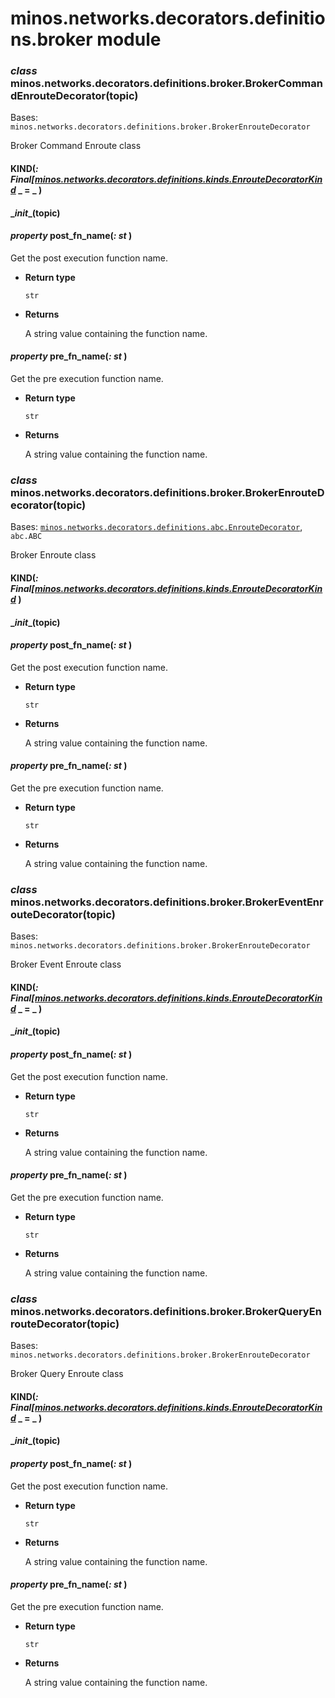 # minos.networks.decorators.definitions.broker module


### _class_ minos.networks.decorators.definitions.broker.BrokerCommandEnrouteDecorator(topic)
Bases: `minos.networks.decorators.definitions.broker.BrokerEnrouteDecorator`

Broker Command Enroute class


#### KIND(_: Final[[minos.networks.decorators.definitions.kinds.EnrouteDecoratorKind](minos.networks.decorators.definitions.kinds.md#minos.networks.decorators.definitions.kinds.EnrouteDecoratorKind)_ _ = _ )

#### \__init__(topic)

#### _property_ post_fn_name(_: st_ )
Get the post execution function name.


* **Return type**

    `str`



* **Returns**

    A string value containing the function name.



#### _property_ pre_fn_name(_: st_ )
Get the pre execution function name.


* **Return type**

    `str`



* **Returns**

    A string value containing the function name.



### _class_ minos.networks.decorators.definitions.broker.BrokerEnrouteDecorator(topic)
Bases: [`minos.networks.decorators.definitions.abc.EnrouteDecorator`](minos.networks.decorators.definitions.abc.md#minos.networks.decorators.definitions.abc.EnrouteDecorator), `abc.ABC`

Broker Enroute class


#### KIND(_: Final[[minos.networks.decorators.definitions.kinds.EnrouteDecoratorKind](minos.networks.decorators.definitions.kinds.md#minos.networks.decorators.definitions.kinds.EnrouteDecoratorKind)_ )

#### \__init__(topic)

#### _property_ post_fn_name(_: st_ )
Get the post execution function name.


* **Return type**

    `str`



* **Returns**

    A string value containing the function name.



#### _property_ pre_fn_name(_: st_ )
Get the pre execution function name.


* **Return type**

    `str`



* **Returns**

    A string value containing the function name.



### _class_ minos.networks.decorators.definitions.broker.BrokerEventEnrouteDecorator(topic)
Bases: `minos.networks.decorators.definitions.broker.BrokerEnrouteDecorator`

Broker Event Enroute class


#### KIND(_: Final[[minos.networks.decorators.definitions.kinds.EnrouteDecoratorKind](minos.networks.decorators.definitions.kinds.md#minos.networks.decorators.definitions.kinds.EnrouteDecoratorKind)_ _ = _ )

#### \__init__(topic)

#### _property_ post_fn_name(_: st_ )
Get the post execution function name.


* **Return type**

    `str`



* **Returns**

    A string value containing the function name.



#### _property_ pre_fn_name(_: st_ )
Get the pre execution function name.


* **Return type**

    `str`



* **Returns**

    A string value containing the function name.



### _class_ minos.networks.decorators.definitions.broker.BrokerQueryEnrouteDecorator(topic)
Bases: `minos.networks.decorators.definitions.broker.BrokerEnrouteDecorator`

Broker Query Enroute class


#### KIND(_: Final[[minos.networks.decorators.definitions.kinds.EnrouteDecoratorKind](minos.networks.decorators.definitions.kinds.md#minos.networks.decorators.definitions.kinds.EnrouteDecoratorKind)_ _ = _ )

#### \__init__(topic)

#### _property_ post_fn_name(_: st_ )
Get the post execution function name.


* **Return type**

    `str`



* **Returns**

    A string value containing the function name.



#### _property_ pre_fn_name(_: st_ )
Get the pre execution function name.


* **Return type**

    `str`



* **Returns**

    A string value containing the function name.
